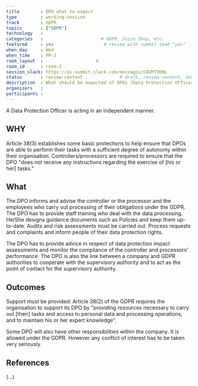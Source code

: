 ```yaml
---
title        : DPO what to expect
type         : working-session
track        : GDPR
topics       : ["GDPR"]
technology   :
categories   :                      # GDPR, Juice Shop, etc.
featured     : yes                   # review with summit team "yes"
when_day     : Wed
when_time    : PM-2
room_layout  :                    #
room_id      : room-2
session_slack: https://os-summit.slack.com/messages/CAUMT90NL
status       : review-content              # draft, review-content, done
description  : What should be expected of DPOs (Data Protection Officers)
organizers   :
participants :
---
```


A Data Protection Officer is acting in an independent manner.

## WHY

Article 38(3) establishes some basic protections to help ensure that DPOs are able to perform their tasks with a sufficient degree of autonomy within their organisation. Controllers/processors are required to ensure that the DPO "does not receive any instructions regarding the exercise of [his or her] tasks."


## What

The DPO informs and advise the controller or the processor and the employees who carry out processing of their obligations under the GDPR. The DPO has to provide staff training who deal with the data processing.
He/She designs guidance documents such as Policies and keep them up-to-date. Audits and risk assessments must be carried out. Process requests and complaints and inform people of their data protection rights.

The DPO has to provide advice in respect of data protection impact assessments and monitor the compliance of the controller and processors’ performance.
The DPO is also the link between a company and GDPR authorities to cooperate with the supervisory authority and to act as the point of contact for the supervisory authority.


## Outcomes

Support must be provided: Article 38(2) of the GDPR requires the organisation to support its DPO by "providing resources necessary to carry out [their] tasks and access to personal data and processing operations, and to maintain his or her expert knowledge".

Some DPO will also have other responsibilities within the company. It is allowed under the GDPR. However any conflict of interest has to be taken very seriously.


## References

(...)
